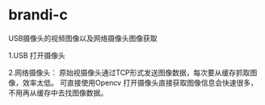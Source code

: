 # brandi-c
USB摄像头的视频图像以及网络摄像头图像获取
 
 1.USB 打开摄像头



 2.网络摄像头：  原始视摄像头通过TCP形式发送图像数据，每次要从缓存抓取图像，效率太低。
               可直接使用Opencv  打开摄像头直接获取图像信息会快速很多，不用再从缓存中去找图像数据。

